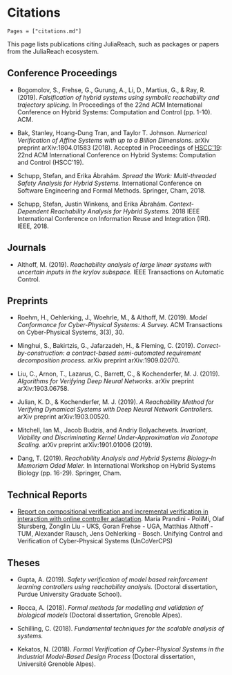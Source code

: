 # Citations

```@contents
Pages = ["citations.md"]
```

This page lists publications citing JuliaReach, such as packages or papers from the JuliaReach ecosystem.

## Conference Proceedings

- Bogomolov, S., Frehse, G., Gurung, A., Li, D., Martius, G., & Ray, R. (2019). *Falsification of hybrid systems using symbolic reachability and trajectory splicing.* In Proceedings of the 22nd ACM International Conference on Hybrid Systems: Computation and Control (pp. 1-10). ACM.

- Bak, Stanley, Hoang-Dung Tran, and Taylor T. Johnson. *Numerical Verification of Affine Systems with up to a Billion Dimensions.* arXiv preprint arXiv:1804.01583 (2018). Accepted in Proceedings of [HSCC'19](http://hscc2019.eecs.umich.edu/): 22nd ACM International Conference on Hybrid Systems: Computation and Control (HSCC'19).

- Schupp, Stefan, and Erika Ábrahám. *Spread the Work: Multi-threaded Safety Analysis for Hybrid Systems.* International Conference on Software Engineering and Formal Methods. Springer, Cham, 2018.

- Schupp, Stefan, Justin Winkens, and Erika Ábrahám. *Context-Dependent Reachability Analysis for Hybrid Systems.* 2018 IEEE International Conference on Information Reuse and Integration (IRI). IEEE, 2018.

## Journals

- Althoff, M. (2019). *Reachability analysis of large linear systems with uncertain inputs in the krylov subspace.* IEEE Transactions on Automatic Control.

## Preprints

- Roehm, H., Oehlerking, J., Woehrle, M., & Althoff, M. (2019). *Model Conformance for Cyber-Physical Systems: A Survey.* ACM Transactions on Cyber-Physical Systems, 3(3), 30.

- Minghui, S., Bakirtzis, G., Jafarzadeh, H., & Fleming, C. (2019). *Correct-by-construction: a contract-based semi-automated requirement decomposition process.* arXiv preprint arXiv:1909.02070.

- Liu, C., Arnon, T., Lazarus, C., Barrett, C., & Kochenderfer, M. J. (2019). *Algorithms for Verifying Deep Neural Networks.* arXiv preprint arXiv:1903.06758.

- Julian, K. D., & Kochenderfer, M. J. (2019). *A Reachability Method for Verifying Dynamical Systems with Deep Neural Network Controllers.* arXiv preprint arXiv:1903.00520.

- Mitchell, Ian M., Jacob Budzis, and Andriy Bolyachevets. *Invariant, Viability and Discriminating Kernel Under-Approximation via Zonotope Scaling.* arXiv preprint arXiv:1901.01006 (2019).

- Dang, T. (2019). *Reachability Analysis and Hybrid Systems Biology-In Memoriam Oded Maler.* In International Workshop on Hybrid Systems Biology (pp. 16-29). Springer, Cham.

## Technical Reports

- [Report on compositional verification and incremental verification in interaction with online controller adaptation](https://cps-vo.org/file/60135/download/167990). Maria Prandini - PoliMi, Olaf Stursberg, Zonglin Liu - UKS, Goran Frehse - UGA, Matthias Althoff - TUM, Alexander Rausch, Jens Oehlerking - Bosch. Unifying Control and Verification of Cyber-Physical Systems (UnCoVerCPS)

## Theses

- Gupta, A. (2019). *Safety verification of model based reinforcement learning controllers using reachability analysis.* (Doctoral dissertation, Purdue University Graduate School).

- Rocca, A. (2018). *Formal methods for modelling and validation of biological models* (Doctoral dissertation, Grenoble Alpes).

- Schilling, C. (2018). *Fundamental techniques for the scalable analysis of systems.*

- Kekatos, N. (2018). *Formal Verification of Cyber-Physical Systems in the Industrial Model-Based Design Process* (Doctoral dissertation, Université Grenoble Alpes).

